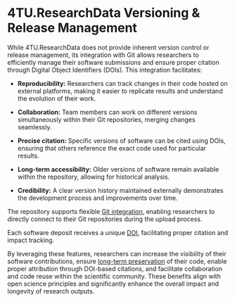 # 4TU.ResearchData Versioning & Release Management

While 4TU.ResearchData does not provide inherent version control or release management, its integration with Git allows researchers to efficiently manage their software submissions and ensure proper citation through Digital Object Identifiers (DOIs). This integration facilitates:

- **Reproducibility:** Researchers can track changes in their code hosted on external platforms, making it easier to replicate results and understand the evolution of their work.

- **Collaboration:** Team members can work on different versions simultaneously within their Git repositories, merging changes seamlessly.

- **Precise citation:** Specific versions of software can be cited using DOIs, ensuring that others reference the exact code used for particular results.

- **Long-term accessibility:** Older versions of software remain available within the repository, allowing for historical analysis.

- **Credibility:** A clear version history maintained externally demonstrates the development process and improvements over time.

The repository supports flexible [Git integration](/software_deposit_features/git_integration), enabling researchers to directly connect to their Git repositories during the upload process.

Each software deposit receives a unique [DOI](/citing_data/dois_and_persistent_identifiers), facilitating proper citation and impact tracking. 

By leveraging these features, researchers can increase the visibility of their software contributions, ensure [long-term preservation](/data_preservation/intro) of their code, enable proper attribution through DOI-based citations, and facilitate collaboration and code reuse within the scientific community. These benefits align with open science principles and significantly enhance the overall impact and longevity of research outputs.

